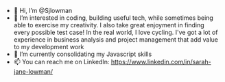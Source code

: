 - 👋 Hi, I’m @Sjlowman
- 👀 I’m interested in coding, building useful tech, while sometimes being able to exercise my creativity. I also take great enjoyment in finding every possible test case! In the real world, I love cycling.  I've got a lot of experience in business analysis and project management that add value to my development work
- 🌱 I’m currently consolidating my Javascript skills
- 📫 You can reach me on LinkedIn: https://www.linkedin.com/in/sarah-jane-lowman/

<!---

--->
